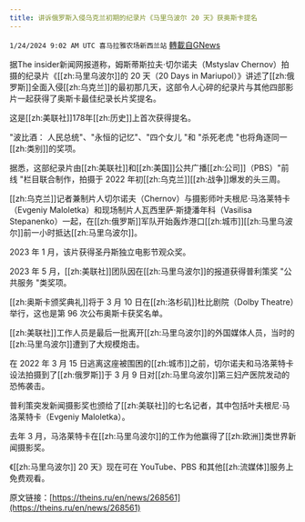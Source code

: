 ```yaml
---
title: 讲诉俄罗斯入侵乌克兰初期的纪录片《马里乌波尔 20 天》获奥斯卡提名
---
```

`1/24/2024 9:02 AM UTC 喜马拉雅农场新西兰站` [轉載自GNews](https://gnews.org/articles/2248244)

据The insider新闻网报道称，姆斯蒂斯拉夫·切尔诺夫（Mstyslav Chernov）拍摄的纪录片《[[zh:马里乌波尔]]的 20 天（20 Days in Mariupol）》讲述了[[zh:俄罗斯]]全面入侵[[zh:乌克兰]]的最初那几天，这部令人心碎的纪录片与其他四部影片一起获得了奥斯卡最佳纪录长片奖提名。

这是[[zh:美联社]]178年[[zh:历史]]上首次获得提名。

"波比酒： 人民总统"、"永恒的记忆"、"四个女儿 "和 "杀死老虎 "也将角逐同一[[zh:类别]]的奖项。

据悉，这部纪录片由[[zh:美联社]]和[[zh:美国]]公共广播[[zh:公司]]（PBS）"前线 "栏目联合制作，拍摄于 2022 年初[[zh:乌克兰]][[zh:战争]]爆发的头三周。

[[zh:乌克兰]]记者兼制片人切尔诺夫（Chernov）与摄影师叶夫根尼·马洛莱特卡（Evgeniy Maloletka）和现场制片人瓦西里萨·斯捷潘年科（Vasilisa Stepanenko）一起，在[[zh:俄罗斯]]军队开始轰炸港口[[zh:城市]][[zh:马里乌波尔]]前一小时抵达[[zh:马里乌波尔]]。

2023 年 1 月，该片获得圣丹斯独立电影节观众奖。

2023 年 5 月，[[zh:美联社]]团队因在[[zh:马里乌波尔]]的报道获得普利策奖 "公共服务 "类奖项。

[[zh:奥斯卡颁奖典礼]]将于 3 月 10 日在[[zh:洛杉矶]]杜比剧院（Dolby Theatre）举行，这也是第 96 次公布奥斯卡获奖名单。

[[zh:美联社]]工作人员是最后一批离开[[zh:马里乌波尔]]的外国媒体人员，当时的[[zh:马里乌波尔]]遭到了大规模炮击。

在 2022 年 3 月 15 日逃离这座被围困的[[zh:城市]]之前，切尔诺夫和马洛莱特卡设法拍摄到了[[zh:俄罗斯]]于 3 月 9 日对[[zh:马里乌波尔]]第三妇产医院发动的恐怖袭击。

普利策突发新闻摄影奖也颁给了[[zh:美联社]]的七名记者，其中包括叶夫根尼·马洛莱特卡（Evgeniy Maloletka）。

去年 3 月，马洛莱特卡在[[zh:马里乌波尔]]的工作为他赢得了[[zh:欧洲]]类世界新闻摄影奖。

《[[zh:马里乌波尔]] 20 天》现在可在 YouTube、PBS 和其他[[zh:流媒体]]服务上免费观看。

原文链接：[https://theins.ru/en/news/268561](https://theins.ru/en/news/268561)
